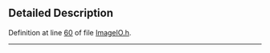 ## Detailed Description

Definition at line <a href="ImageIO_8h-source.md#l00060" class="el">60</a> of file <a href="ImageIO_8h-source.md" class="el">ImageIO.h</a>.

------------------------------------------------------------------------

